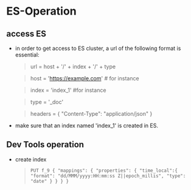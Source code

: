 # ES-Operation

## access ES
* in order to get access to ES cluster, a url of the following format is essential:

  >url = host + '/' + index + '/' + type
  
  >host = 'https://example.com' # for instance
  
  >index = 'index_1' #for instance
  
  >type = '_doc'
    
  >headers = { "Content-Type": "application/json" }

* make sure that an index named 'index_1' is created in ES.

## Dev Tools operation
* create index
  >`PUT f_9
{
  "mappings": {
    "properties": {
      "time_local":{
        "format": "dd/MMM/yyyy:HH:mm:ss Z||epoch_millis",
        "type": "date"
      }
    }
  }
}`